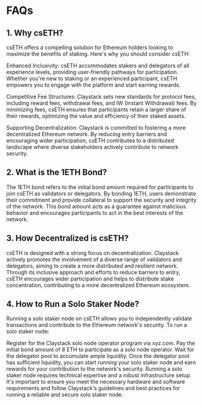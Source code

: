 # FAQs

## 1. Why csETH?
csETH offers a compelling solution for Ethereum holders looking to maximize the benefits of staking. Here's why you should consider csETH:

Enhanced Inclusivity: csETH accommodates stakers and delegators of all experience levels, providing user-friendly pathways for participation. Whether you're new to staking or an experienced participant, csETH empowers you to engage with the platform and start earning rewards.

Competitive Fee Structures: Claystack sets new standards for protocol fees, including reward fees, withdrawal fees, and IW (Instant Withdrawal) fees. By minimizing fees, csETH ensures that participants retain a larger share of their rewards, optimizing the value and efficiency of their staked assets.

Supporting Decentralization: Claystack is committed to fostering a more decentralized Ethereum network. By reducing entry barriers and encouraging wider participation, csETH contributes to a distributed landscape where diverse stakeholders actively contribute to network security.

## 2. What is the 1ETH Bond?
The 1ETH bond refers to the initial bond amount required for participants to join csETH as validators or delegators. By bonding 1ETH, users demonstrate their commitment and provide collateral to support the security and integrity of the network. This bond amount acts as a guarantee against malicious behavior and encourages participants to act in the best interests of the network.

## 3. How Decentralized is csETH?
csETH is designed with a strong focus on decentralization. Claystack actively promotes the involvement of a diverse range of validators and delegators, aiming to create a more distributed and resilient network. Through its inclusive approach and efforts to reduce barriers to entry, csETH encourages wider participation and helps to distribute stake concentration, contributing to a more decentralized Ethereum ecosystem.

## 4. How to Run a Solo Staker Node?
Running a solo staker node on csETH allows you to independently validate transactions and contribute to the Ethereum network's security. To run a solo staker node:

Register for the Claystack solo node operator program via xyz.com.
Pay the initial bond amount of 8 ETH to participate as a solo node operator.
Wait for the delegator pool to accumulate ample liquidity.
Once the delegator pool has sufficient liquidity, you can start running your solo staker node and earn rewards for your contribution to the network's security.
Running a solo staker node requires technical expertise and a robust infrastructure setup. It's important to ensure you meet the necessary hardware and software requirements and follow Claystack's guidelines and best practices for running a reliable and secure solo staker node.



[//]: # (TODO)
[//]: # (Add more FAQs)


